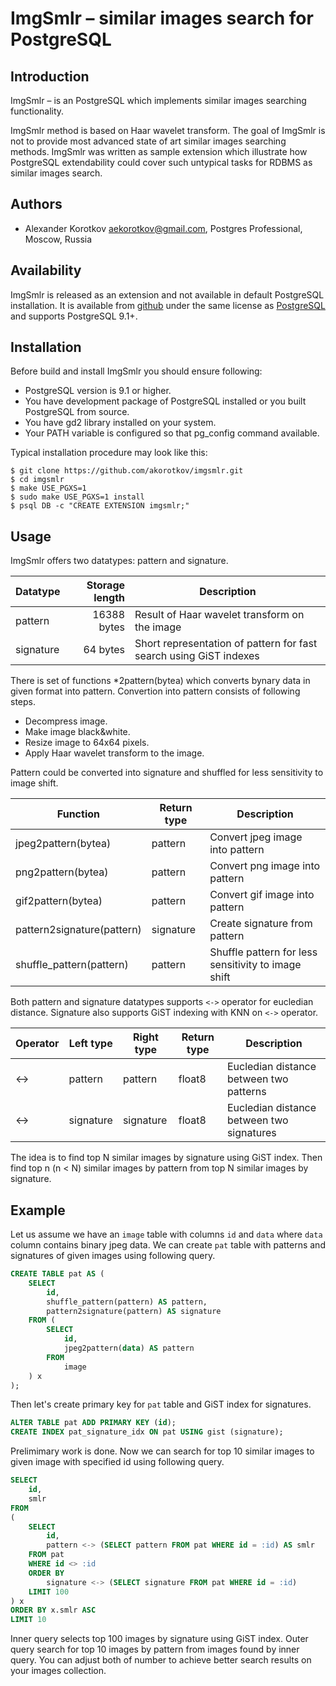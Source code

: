 ImgSmlr – similar images search for PostgreSQL
==============================================

Introduction
------------

ImgSmlr – is an PostgreSQL which implements similar images searching
functionality.

ImgSmlr method is based on Haar wavelet transform. The goal of ImgSmlr is not
to provide most advanced state of art similar images searching methods. ImgSmlr
was written as sample extension which illustrate how PostgreSQL extendability
could cover such untypical tasks for RDBMS as similar images search.

Authors
-------

 * Alexander Korotkov <aekorotkov@gmail.com>, Postgres Professional, Moscow, Russia

Availability
------------

ImgSmlr is released as an extension and not available in default PostgreSQL
installation. It is available from
[github](https://github.com/akorotkov/imgsmlr)
under the same license as
[PostgreSQL](http://www.postgresql.org/about/licence/)
and supports PostgreSQL 9.1+.

Installation
------------

Before build and install ImgSmlr you should ensure following:
    
 * PostgreSQL version is 9.1 or higher.
 * You have development package of PostgreSQL installed or you built
   PostgreSQL from source.
 * You have gd2 library installed on your system.
 * Your PATH variable is configured so that pg\_config command available.
    
Typical installation procedure may look like this:
    
    $ git clone https://github.com/akorotkov/imgsmlr.git
    $ cd imgsmlr
    $ make USE_PGXS=1
    $ sudo make USE_PGXS=1 install
    $ psql DB -c "CREATE EXTENSION imgsmlr;"

Usage
-----

ImgSmlr offers two datatypes: pattern and signature.

| Datatype  | Storage length |                              Description                           |
| --------- |--------------: | ------------------------------------------------------------------ |
| pattern   | 16388 bytes    | Result of Haar wavelet transform on the image                      |
| signature | 64 bytes       | Short representation of pattern for fast search using GiST indexes |

There is set of functions *2pattern(bytea) which converts bynary data in given format into pattern. Convertion into pattern consists of following steps.

 * Decompress image.
 * Make image black&white.
 * Resize image to 64x64 pixels.
 * Apply Haar wavelet transform to the image.

Pattern could be converted into signature and shuffled for less sensitivity to image shift.

|          Function          | Return type |                      Description                    |
| -------------------------- |-------------| --------------------------------------------------- |
| jpeg2pattern(bytea)        | pattern     | Convert jpeg image into pattern                     |
| png2pattern(bytea)         | pattern     | Convert png image into pattern                      |
| gif2pattern(bytea)         | pattern     | Convert gif image into pattern                      |
| pattern2signature(pattern) | signature   | Create signature from pattern                       |
| shuffle_pattern(pattern)   | pattern     | Shuffle pattern for less sensitivity to image shift |

Both pattern and signature datatypes supports `<->` operator for eucledian distance. Signature also supports GiST indexing with KNN on `<->` operator.

| Operator | Left type | Right type | Return type |                Description                |
| -------- |-----------| ---------- | ----------- | ----------------------------------------- |
| <->      | pattern   | pattern    | float8      | Eucledian distance between two patterns   |
| <->      | signature | signature  | float8      | Eucledian distance between two signatures |

The idea is to find top N similar images by signature using GiST index. Then find top n (n < N) similar images by pattern from top N similar images by signature.

Example
-------

Let us assume we have an `image` table with columns `id` and `data` where `data` column contains binary jpeg data. We can create `pat` table with patterns and signatures of given images using following query.

```sql
CREATE TABLE pat AS (
	SELECT
		id,
		shuffle_pattern(pattern) AS pattern, 
		pattern2signature(pattern) AS signature 
	FROM (
		SELECT 
			id, 
			jpeg2pattern(data) AS pattern 
		FROM 
			image
	) x 
);
```

Then let's create primary key for `pat` table and GiST index for signatures.

```sql
ALTER TABLE pat ADD PRIMARY KEY (id);
CREATE INDEX pat_signature_idx ON pat USING gist (signature);
```

Prelimimary work is done. Now we can search for top 10  similar images to given image with specified id using following query.

```sql
SELECT
	id,
	smlr
FROM
(
	SELECT
		id,
		pattern <-> (SELECT pattern FROM pat WHERE id = :id) AS smlr
	FROM pat
	WHERE id <> :id
	ORDER BY
		signature <-> (SELECT signature FROM pat WHERE id = :id)
	LIMIT 100
) x
ORDER BY x.smlr ASC 
LIMIT 10
```

Inner query selects top 100 images by signature using GiST index. Outer query search for top 10 images by pattern from images found by inner query. You can adjust both of number to achieve better search results on your images collection.
